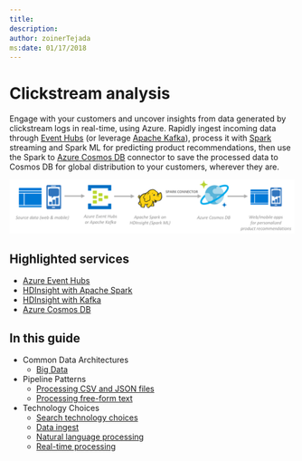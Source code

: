 ```yaml
---
title: 
description: 
author: zoinerTejada
ms:date: 01/17/2018
---
```


# Clickstream analysis

Engage with your customers and uncover insights from data generated by clickstream logs in real-time, using Azure. Rapidly ingest incoming data through [Event Hubs](/azure/event-hubs/) (or leverage [Apache Kafka](/azure/hdinsight/kafka/apache-kafka-get-started)), process it with [Spark](/azure/hdinsight/spark/apache-spark-jupyter-spark-sql) streaming and Spark ML for predicting product recommendations, then use the Spark to [Azure Cosmos DB](/azure/cosmos-db/) connector to save the processed data to Cosmos DB for global distribution to your customers, wherever they are.

![Clickstream Analytics](./images/implementation-example_clickstream-analytics.png)

## Highlighted services

* [Azure Event Hubs](/azure/event-hubs/)
* [HDInsight with Apache Spark](/azure/hdinsight/spark/apache-spark-jupyter-spark-sql)
* [HDInsight with Kafka](/azure/hdinsight/kafka/apache-kafka-get-started)
* [Azure Cosmos DB](/azure/cosmos-db/)

## In this guide

* Common Data Architectures
    * [Big Data](../common-architectures/big-data.md)
* Pipeline Patterns
    * [Processing CSV and JSON files](../pipeline-patterns/processing-csv-and-json-files.md)
    * [Processing free-form text](../pipeline-patterns/processing-free-form-text.md)
* Technology Choices
    * [Search technology choices](../technology-choices/search-options.md)
    * [Data ingest](../technology-choices/data-ingest.md)
    * [Natural language processing](../technology-choices/natural-language-processing.md)
    * [Real-time processing](../technology-choices/real-time-processing.md)